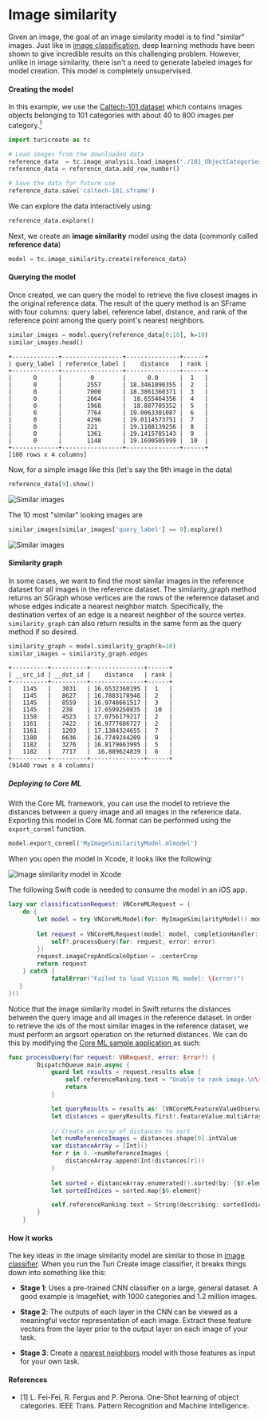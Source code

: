 # Image similarity

Given an image, the goal of an image similarity model is to find
"similar" images. Just like in [image
classification](../image_classifier/README.md), deep learning
methods have been shown to give incredible results on this challenging
problem. However, unlike in image similarity, there isn't a need to
generate labeled images for model creation. This model is completely
unsupervised.

#### Creating the model

In this example, we use the [Caltech-101
dataset](http://www.vision.caltech.edu/Image_Datasets/Caltech101/)
which contains images objects belonging to 101 categories with about 40
to 800 images per category.[<sup>1</sup>](../datasets.md)

```python
import turicreate as tc

# Load images from the downloaded data
reference_data  = tc.image_analysis.load_images('./101_ObjectCategories')
reference_data = reference_data.add_row_number()

# Save the data for future use
reference_data.save('caltech-101.sframe')
```

We can explore the data interactively using:
```python
reference_data.explore()
```

Next, we create an **image similarity** model using the data (commonly
called **reference data**)
```python
model = tc.image_similarity.create(reference_data)
```

#### Querying the model

Once created, we can query the model to retrieve the five closest images
in the original reference data. The result of the query method is an
SFrame with four columns: query label, reference label, distance, and
rank of the reference point among the query point's nearest neighbors.

```python
similar_images = model.query(reference_data[0:10], k=10)
similar_images.head()
```
```no-highlight
+-------------+-----------------+---------------+------+
| query_label | reference_label |    distance   | rank |
+-------------+-----------------+---------------+------+
|      0      |        0        |      0.0      |  1   |
|      0      |       2557      | 18.3461090355 |  2   |
|      0      |       7000      | 18.3861360371 |  3   |
|      0      |       2664      |  18.655464356 |  4   |
|      0      |       1968      |  18.887705352 |  5   |
|      0      |       7764      | 19.0063301087 |  6   |
|      0      |       4296      | 19.0114573751 |  7   |
|      0      |       221       | 19.1188139256 |  8   |
|      0      |       1361      | 19.1415785143 |  9   |
|      0      |       1148      | 19.1690505999 |  10  |
+-------------+-----------------+---------------+------+
[100 rows x 4 columns]
```

Now, for a simple image like this (let's say the 9th image in the data)
```python
reference_data[9].show()
```
![Similar images](images/sample_image.jpg)

The 10 most "similar" looking images are
```python
similar_images[similar_images['query_label'] == 9].explore()
```

![Similar images](images/similar_images.png)

#### Similarity graph

In some cases, we want to find the most similar images in the reference
dataset for all images in the reference dataset. The similarity_graph
method returns an SGraph whose vertices are the rows of the reference
dataset and whose edges indicate a nearest neighbor match. Specifically,
the destination vertex of an edge is a nearest neighbor of the source
vertex. `similarity_graph` can also return results in the same form as the
query method if so desired.

```python
similarity_graph = model.similarity_graph(k=10)
similar_images = similarity_graph.edges
```
```no-highlight
+----------+----------+---------------+------+
| __src_id | __dst_id |    distance   | rank |
+----------+----------+---------------+------+
|   1145   |   3031   | 16.6532360195 |  1   |
|   1145   |   8627   | 16.7883178946 |  2   |
|   1145   |   8559   | 16.9748661517 |  3   |
|   1145   |   238    | 17.6599250835 |  10  |
|   1158   |   4523   | 17.0756179217 |  2   |
|   1161   |   7422   | 16.9777686727 |  2   |
|   1161   |   1203   | 17.1384324655 |  7   |
|   1180   |   6636   | 16.7749244209 |  9   |
|   1182   |   3276   | 16.8179663995 |  5   |
|   1182   |   7717   |  16.889624839 |  6   |
+----------+----------+---------------+------+
[91440 rows x 4 columns]
```

##### Deploying to Core ML

With the Core ML framework, you can use the model to
retrieve the distances between a query image and all images in the reference data. Exporting this model in Core ML format can be
performed using the `export_coreml` function.

```python
model.export_coreml('MyImageSimilarityModel.mlmodel')
```

When you open the model in Xcode, it looks like the following:

![Image similarity model in Xcode](images/image_similarity_model.png)

The following Swift code is needed to consume the model in
an iOS app.

```swift
lazy var classificationRequest: VNCoreMLRequest = {
	do {
		let model = try VNCoreMLModel(for: MyImageSimilarityModel().model)
		
		let request = VNCoreMLRequest(model: model, completionHandler: { [weak self] request, error in
		    self?.processQuery(for: request, error: error)
		})
		request.imageCropAndScaleOption = .centerCrop
		return request
	} catch {
            fatalError("Failed to load Vision ML model: \(error)")
   }
}()
```

Notice that the image similarity model in Swift returns the distances between the query image and all images in the reference dataset. In order to retrieve the ids of the most similar images in the reference dataset, we must perform an argsort operation on the returned distances. We can do this by modifying the [Core ML sample application
](https://developer.apple.com/documentation/vision/classifying_images_with_vision_and_core_ml) as such:

```swift
func processQuery(for request: VNRequest, error: Error?) {
        DispatchQueue.main.async {
            guard let results = request.results else {
                self.referenceRanking.text = "Unable to rank image.\n\(error!.localizedDescription)"
                return
            }

            let queryResults = results as! [VNCoreMLFeatureValueObservation]
            let distances = queryResults.first!.featureValue.multiArrayValue!
            
            // Create an array of distances to sort
            let numReferenceImages = distances.shape[0].intValue
            var distanceArray = [Int]()
            for r in 0..<numReferenceImages {
                distanceArray.append(Int(distances[r]))
            }
            
            let sorted = distanceArray.enumerated().sorted(by: {$0.element < $1.element})
            let sortedIndices = sorted.map{$0.element}

            self.referenceRanking.text = String(describing: sortedIndices)
        }
    }
```

#### How it works

The key ideas in the image similarity model are similar to those in
[image classifier](../image_classifier/how-it-works.md). When you run
the Turi Create image classifier, it breaks things down into something
like this:

* **Stage 1**: Uses a pre-trained CNN classifier on a large, general
  dataset. A good example is ImageNet, with 1000 categories and 1.2
million images.

* **Stage 2**: The outputs of each layer in the CNN can be viewed as a
  meaningful vector representation of each image. Extract these feature
vectors from the layer prior to the output layer on each image of your
task.

* **Stage 3**: Create a [nearest
  neighbors](../nearest_neighbors/nearest_neighbors.md) model with those
features as input for your own task.

#### References

- [1] L. Fei-Fei, R. Fergus and P.  Perona. One-Shot learning of object
categories. IEEE Trans. Pattern Recognition and Machine Intelligence.
